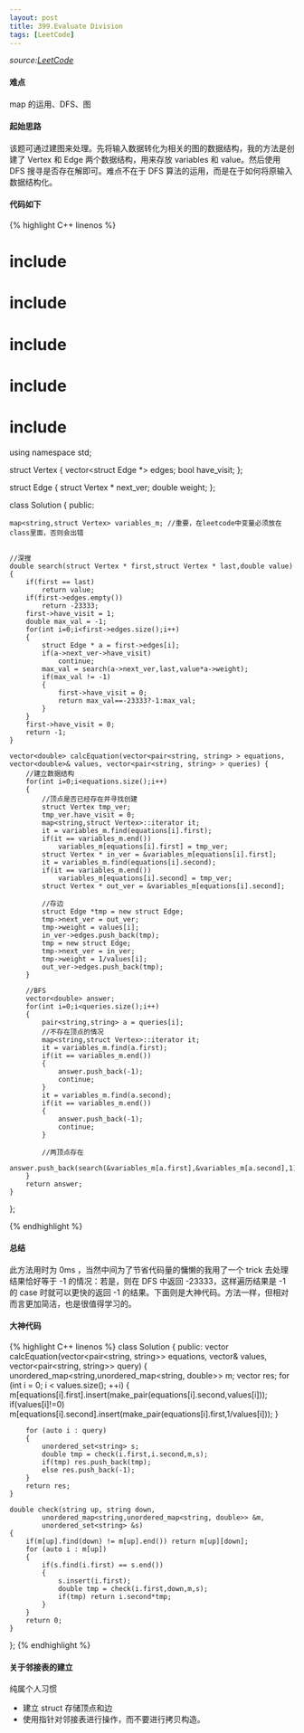 ```yaml
---
layout: post
title: 399.Evaluate Division
tags: [LeetCode]
---
```


*source:[LeetCode][1]*

#### 难点
map 的运用、DFS、图

#### 起始思路
该题可通过建图来处理。先将输入数据转化为相关的图的数据结构，我的方法是创建了 Vertex 和 Edge 两个数据结构，用来存放 variables 和 value。然后使用 DFS 搜寻是否存在解即可。难点不在于 DFS 算法的运用，而是在于如何将原输入数据结构化。

#### 代码如下


{% highlight C++ linenos %}
# include<map>
# include<iostream>
# include<utility>
# include<string>
# include<vector>

using namespace std;


struct Vertex
{
	vector<struct Edge *> edges;
	bool have_visit;
};

struct Edge
{
	struct Vertex * next_ver;
	double weight;
};

class Solution {
public:

	map<string,struct Vertex> variables_m; //重要，在leetcode中变量必须放在class里面，否则会出错
	
	
	//深搜
	double search(struct Vertex * first,struct Vertex * last,double value)
	{
	    if(first == last)
	        return value;
	    if(first->edges.empty())
	        return -23333;
	    first->have_visit = 1;
	    double max_val = -1;
	    for(int i=0;i<first->edges.size();i++)
	    {
	        struct Edge * a = first->edges[i];
	        if(a->next_ver->have_visit)
	            continue;
	        max_val = search(a->next_ver,last,value*a->weight);
	        if(max_val != -1)
	        {
	            first->have_visit = 0;
	            return max_val==-23333?-1:max_val;
	        }
	    }
	    first->have_visit = 0;
	    return -1;
	}
	
	vector<double> calcEquation(vector<pair<string, string> > equations, vector<double>& values, vector<pair<string, string> > queries) {
	    //建立数据结构
	    for(int i=0;i<equations.size();i++)
	    {
	        //顶点是否已经存在并寻找创建
	        struct Vertex tmp_ver;
	        tmp_ver.have_visit = 0;
	        map<string,struct Vertex>::iterator it;
	        it = variables_m.find(equations[i].first);
	        if(it == variables_m.end())
	            variables_m[equations[i].first] = tmp_ver;
	        struct Vertex * in_ver = &variables_m[equations[i].first];
	        it = variables_m.find(equations[i].second);
	        if(it == variables_m.end())
	            variables_m[equations[i].second] = tmp_ver;
	        struct Vertex * out_ver = &variables_m[equations[i].second];
	
	        //存边
	        struct Edge *tmp = new struct Edge;
	        tmp->next_ver = out_ver;
	        tmp->weight = values[i];
	        in_ver->edges.push_back(tmp);
	        tmp = new struct Edge;
	        tmp->next_ver = in_ver;
	        tmp->weight = 1/values[i];
	        out_ver->edges.push_back(tmp);
	    }
	
	    //BFS
	    vector<double> answer;
	    for(int i=0;i<queries.size();i++)
	    {
	        pair<string,string> a = queries[i];
	        //不存在顶点的情况
	        map<string,struct Vertex>::iterator it;
	        it = variables_m.find(a.first);
	        if(it == variables_m.end())
	        {
	            answer.push_back(-1);
	            continue;
	        }
	        it = variables_m.find(a.second);
	        if(it == variables_m.end())
	        {
	            answer.push_back(-1);
	            continue;
	        }
	
	        //两顶点存在
	        answer.push_back(search(&variables_m[a.first],&variables_m[a.second],1));
	    }
	    return answer;
	}
};



{% endhighlight %}
 

#### 总结
此方法用时为 0ms ，当然中间为了节省代码量的慵懒的我用了一个 trick 去处理结果恰好等于 -1 的情况：若是，则在 DFS 中返回 -23333，这样遍历结果是 -1 的 case 时就可以更快的返回 -1 的结果。下面则是大神代码。方法一样，但相对而言更加简洁，也是很值得学习的。

#### 大神代码

 
{% highlight C++ linenos %}
class Solution {
public:
	vector<double> calcEquation(vector<pair<string, string>> equations, 
	    vector<double>& values, vector<pair<string, string>> query) 
	{
	    unordered_map<string,unordered_map<string, double>> m;
	    vector<double> res;
	    for (int i = 0; i < values.size(); ++i)
	    {
	        m[equations[i].first].insert(make_pair(equations[i].second,values[i]));
	        if(values[i]!=0)
	            m[equations[i].second].insert(make_pair(equations[i].first,1/values[i]));
	    }
	
	    for (auto i : query)
	    {
	        unordered_set<string> s;
	        double tmp = check(i.first,i.second,m,s);
	        if(tmp) res.push_back(tmp);
	        else res.push_back(-1);
	    }
	    return res;
	}
	
	double check(string up, string down, 
	        unordered_map<string,unordered_map<string, double>> &m,
	        unordered_set<string> &s)
	{
	    if(m[up].find(down) != m[up].end()) return m[up][down];
	    for (auto i : m[up])
	    {
	        if(s.find(i.first) == s.end())
	        {
	            s.insert(i.first);
	            double tmp = check(i.first,down,m,s);
	            if(tmp) return i.second*tmp;
	        }
	    }
	    return 0;
	}
};
{% endhighlight %}

#### 关于邻接表的建立
纯属个人习惯
- 建立 struct 存储顶点和边
- 使用指针对邻接表进行操作，而不要进行拷贝构造。

[1]:	https://leetcode.com/problems/evaluate-division/#/solutions